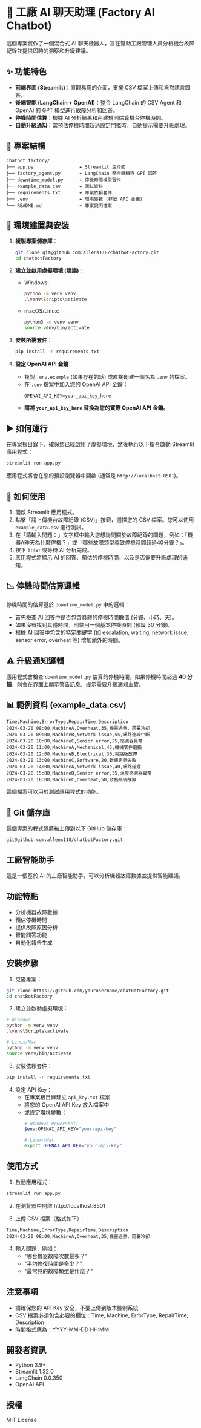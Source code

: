 # 🧠 工廠 AI 聊天助理 (Factory AI Chatbot)

這個專案實作了一個混合式 AI 聊天機器人，旨在幫助工廠管理人員分析機台故障紀錄並提供即時的洞察和升級建議。

## ✨ 功能特色

- **前端界面 (Streamlit)**：直觀易用的介面，支援 CSV 檔案上傳和自然語言問答。
- **後端智能 (LangChain + OpenAI)**：整合 LangChain 的 CSV Agent 和 OpenAI 的 GPT 模型進行故障分析和回答。
- **停機時間估算**：根據 AI 分析結果和內建規則估算機台停機時間。
- **自動升級通知**：當預估停機時間超過設定門檻時，自動提示需要升級處理。

## 📂 專案結構

```
chatbot_factory/
├── app.py                 ← Streamlit 主介面
├── factory_agent.py       ← LangChain 整合邏輯與 GPT 回答
├── downtime_model.py      ← 停機時間模型實作
├── example_data.csv       ← 測試資料
├── requirements.txt       ← 專案依賴套件
├── .env                   ← 環境變數 (存放 API 金鑰)
└── README.md              ← 專案說明檔案
```

## 🔧 環境建置與安裝

1.  **複製專案儲存庫**：

    ```bash
    git clone git@github.com:allens118/chatbotFactory.git
    cd chatbotFactory
    ```

2.  **建立並啟用虛擬環境 (建議)**：

    *   Windows:
        ```bash
        python -m venv venv
        .\venv\Scripts\activate
        ```
    *   macOS/Linux:
        ```bash
        python3 -m venv venv
        source venv/bin/activate
        ```

3.  **安裝所需套件**：

    ```bash
    pip install -r requirements.txt
    ```

4.  **設定 OpenAI API 金鑰**：

    *   複製 `.env.example` (如果存在的話) 或直接創建一個名為 `.env` 的檔案。
    *   在 `.env` 檔案中加入您的 OpenAI API 金鑰：
        ```dotenv
        OPENAI_API_KEY=your_api_key_here
        ```
    *   **請將 `your_api_key_here` 替換為您的實際 OpenAI API 金鑰。**

## ▶️ 如何運行

在專案根目錄下，確保您已經啟用了虛擬環境，然後執行以下指令啟動 Streamlit 應用程式：

```bash
streamlit run app.py
```

應用程式將會在您的預設瀏覽器中開啟 (通常是 `http://localhost:8501`)。

## 🚀 如何使用

1.  開啟 Streamlit 應用程式。
2.  點擊「請上傳機台故障紀錄 (CSV)」按鈕，選擇您的 CSV 檔案。您可以使用 `example_data.csv` 進行測試。
3.  在「請輸入問題：」文字框中輸入您想詢問關於故障紀錄的問題，例如：「機器A昨天為什麼停機？」或「哪些故障類型導致停機時間超過40分鐘？」。
4.  按下 Enter 或等待 AI 分析完成。
5.  應用程式將顯示 AI 的回答、預估的停機時間，以及是否需要升級處理的通知。

## 📉 停機時間估算邏輯

停機時間的估算基於 `downtime_model.py` 中的邏輯：

-   首先檢查 AI 回答中是否包含具體的停機時間數值 (分鐘、小時、天)。
-   如果沒有找到具體時間，則使用一個基本停機時間 (預設 30 分鐘)。
-   根據 AI 回答中包含的特定關鍵字 (如 escalation, waiting, network issue, sensor error, overheat 等) 增加額外的時間。

## ⚠️ 升級通知邏輯

應用程式會檢查 `downtime_model.py` 估算的停機時間。如果停機時間超過 **40 分鐘**，則會在界面上顯示警告訊息，提示需要升級通知主管。

## 📊 範例資料 (example_data.csv)

```csv
Time,Machine,ErrorType,RepairTime,Description
2024-03-20 08:00,MachineA,Overheat,35,機器過熱，需要冷卻
2024-03-20 09:00,MachineB,Network issue,55,網路連線中斷
2024-03-20 10:00,MachineC,Sensor error,25,感測器異常
2024-03-20 11:00,MachineA,Mechanical,45,機械零件磨損
2024-03-20 12:00,MachineB,Electrical,30,電路板故障
2024-03-20 13:00,MachineC,Software,20,軟體更新失敗
2024-03-20 14:00,MachineA,Network issue,40,網路延遲
2024-03-20 15:00,MachineB,Sensor error,35,溫度感測器異常
2024-03-20 16:00,MachineC,Overheat,50,散熱系統故障
```

這個檔案可以用於測試應用程式的功能。

## 🔗 Git 儲存庫

這個專案的程式碼將被上傳到以下 GitHub 儲存庫：

`git@github.com:allens118/chatbotFactory.git` 

## 工廠智能助手

這是一個基於 AI 的工廠智能助手，可以分析機器故障數據並提供智能建議。

## 功能特點

- 分析機器故障數據
- 預估停機時間
- 提供故障原因分析
- 智能問答功能
- 自動化報告生成

## 安裝步驟

1. 克隆專案：
```bash
git clone https://github.com/yourusername/chatBotFactory.git
cd chatBotFactory
```

2. 建立並啟動虛擬環境：
```bash
# Windows
python -m venv venv
.\venv\Scripts\activate

# Linux/Mac
python -m venv venv
source venv/bin/activate
```

3. 安裝依賴套件：
```bash
pip install -r requirements.txt
```

4. 設定 API Key：
   - 在專案根目錄建立 `api_key.txt` 檔案
   - 將您的 OpenAI API Key 放入檔案中
   - 或設定環境變數：
     ```bash
     # Windows PowerShell
     $env:OPENAI_API_KEY="your-api-key"
     
     # Linux/Mac
     export OPENAI_API_KEY="your-api-key"
     ```

## 使用方式

1. 啟動應用程式：
```bash
streamlit run app.py
```

2. 在瀏覽器中開啟 http://localhost:8501

3. 上傳 CSV 檔案（格式如下）：
```csv
Time,Machine,ErrorType,RepairTime,Description
2024-03-20 08:00,MachineA,Overheat,35,機器過熱，需要冷卻
```

4. 輸入問題，例如：
   - "哪台機器故障次數最多？"
   - "平均修復時間是多少？"
   - "最常見的故障類型是什麼？"

## 注意事項

- 請確保您的 API Key 安全，不要上傳到版本控制系統
- CSV 檔案必須包含必要的欄位：Time, Machine, ErrorType, RepairTime, Description
- 時間格式應為：YYYY-MM-DD HH:MM

## 開發者資訊

- Python 3.9+
- Streamlit 1.32.0
- LangChain 0.0.350
- OpenAI API

## 授權

MIT License 